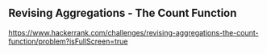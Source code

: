 ## Revising Aggregations - The Count Function

https://www.hackerrank.com/challenges/revising-aggregations-the-count-function/problem?isFullScreen=true
